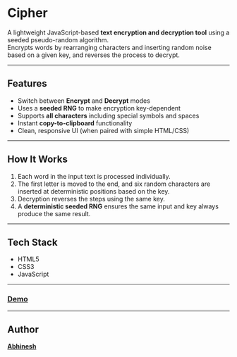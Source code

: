 # Cipher

A lightweight JavaScript-based **text encryption and decryption tool** using a seeded pseudo-random algorithm.  
Encrypts words by rearranging characters and inserting random noise based on a given key, and reverses the process to decrypt.

---

## Features

- Switch between **Encrypt** and **Decrypt** modes  
- Uses a **seeded RNG** to make encryption key-dependent  
- Supports **all characters** including special symbols and spaces  
- Instant **copy-to-clipboard** functionality  
- Clean, responsive UI (when paired with simple HTML/CSS)

---

## How It Works

1. Each word in the input text is processed individually.  
2. The first letter is moved to the end, and six random characters are inserted at deterministic positions based on the key.  
3. Decryption reverses the steps using the same key.  
4. A **deterministic seeded RNG** ensures the same input and key always produce the same result.

---

## Tech Stack

- HTML5
- CSS3
- JavaScript

---

### [Demo](https://abhinesh.me/cipher/)

---

## Author
**[Abhinesh](https://instagram.com/_abhinesh.exe)**
